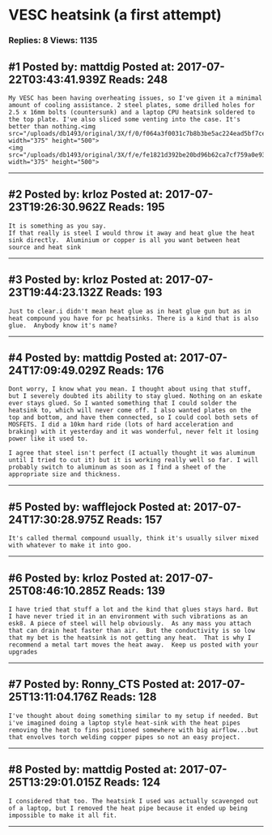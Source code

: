 # VESC heatsink (a first attempt)

### Replies: 8 Views: 1135

## \#1 Posted by: mattdig Posted at: 2017-07-22T03:43:41.939Z Reads: 248

```
My VESC has been having overheating issues, so I've given it a minimal amount of cooling assistance. 2 steel plates, some drilled holes for 2.5 x 16mm bolts (countersunk) and a laptop CPU heatsink soldered to the top plate. I've also sliced some venting into the case. It's better than nothing.<img src="/uploads/db1493/original/3X/f/0/f064a3f0031c7b8b3be5ac224ead5bf7cee9ec6f.JPG" width="375" height="500">
<img src="/uploads/db1493/original/3X/f/e/fe1821d392be20bd96b62ca7cf759a0e935db148.JPG" width="375" height="500">
```

---
## \#2 Posted by: krloz Posted at: 2017-07-23T19:26:30.962Z Reads: 195

```
It is something as you say. 
If that really is steel I would throw it away and heat glue the heat sink directly.  Aluminium or copper is all you want between heat source and heat sink
```

---
## \#3 Posted by: krloz Posted at: 2017-07-23T19:44:23.132Z Reads: 193

```
Just to clear.i didn't mean heat glue as in heat glue gun but as in heat compound you have for pc heatsinks. There is a kind that is also glue.  Anybody know it's name?
```

---
## \#4 Posted by: mattdig Posted at: 2017-07-24T17:09:49.029Z Reads: 176

```
Dont worry, I know what you mean. I thought about using that stuff, but I severely doubted its ability to stay glued. Nothing on an eskate ever stays glued. So I wanted something that I could solder the heatsink to, which will never come off. I also wanted plates on the top and bottom, and have them connected, so I could cool both sets of MOSFETS. I did a 10km hard ride (lots of hard acceleration and braking) with it yesterday and it was wonderful, never felt it losing power like it used to.

I agree that steel isn't perfect (I actually thought it was aluminum until I tried to cut it) but it is working really well so far. I will probably switch to aluminum as soon as I find a sheet of the appropriate size and thickness.
```

---
## \#5 Posted by: wafflejock Posted at: 2017-07-24T17:30:28.975Z Reads: 157

```
It's called thermal compound usually, think it's usually silver mixed with whatever to make it into goo.
```

---
## \#6 Posted by: krloz Posted at: 2017-07-25T08:46:10.285Z Reads: 139

```
I have tried that stuff a lot and the kind that glues stays hard. But I have never tried it in an environment with such vibrations as an esk8. A piece of steel will help obviously.  As any mass you attach that can drain heat faster than air.  But the conductivity is so low that my bet is the heatsink is not getting any heat.  That is why I recommend a metal tart moves the heat away.  Keep us posted with your upgrades
```

---
## \#7 Posted by: Ronny_CTS Posted at: 2017-07-25T13:11:04.176Z Reads: 128

```
I've thought about doing something similar to my setup if needed. But i've imagined doing a laptop style heat-sink with the heat pipes removing the heat to fins positioned somewhere with big airflow...but that envolves torch welding copper pipes so not an easy project.
```

---
## \#8 Posted by: mattdig Posted at: 2017-07-25T13:29:01.015Z Reads: 124

```
I considered that too. The heatsink I used was actually scavenged out of a laptop, but I removed the heat pipe because it ended up being impossible to make it all fit.
```

---
